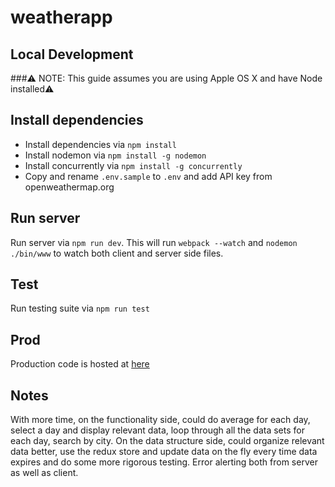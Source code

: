 # weatherapp

Local Development
-----------------
###:warning: NOTE: This guide assumes you are using Apple OS X and have Node installed:warning:
## Install dependencies
- Install dependencies via `npm install`
- Install nodemon via `npm install -g nodemon`
- Install concurrently via `npm install -g concurrently`
- Copy and rename `.env.sample` to `.env` and add API key from openweathermap.org

## Run server
Run server via `npm run dev`. This will run `webpack --watch` and `nodemon ./bin/www` to watch both client and server side files.

## Test
Run testing suite via `npm run test`

## Prod
Production code is hosted at [here](https://forecast.space)

## Notes

With more time, on the functionality side, could do average for each day, select a day and display relevant data, loop through all the data sets for each day, search by city. On the data structure side, could organize relevant data better, use the redux store and update data on the fly every time data expires and do some more rigorous testing. Error alerting both from server as well as client.
